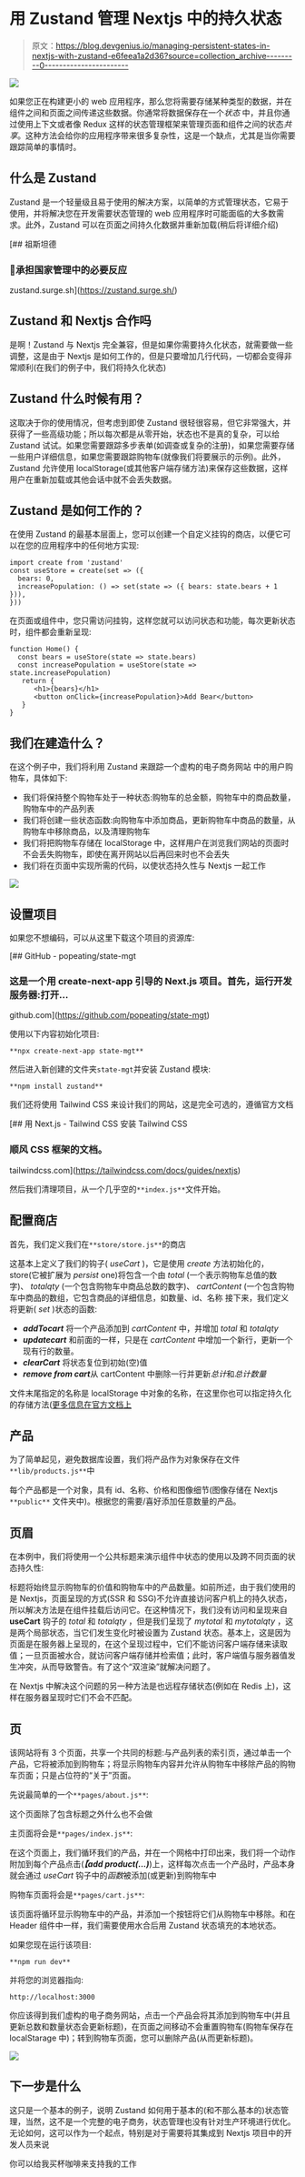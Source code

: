 # 用 Zustand 管理 Nextjs 中的持久状态

> 原文：<https://blog.devgenius.io/managing-persistent-states-in-nextjs-with-zustand-e6feea1a2d36?source=collection_archive---------0----------------------->

![](img/069948476e843a4a6781af6ef62a798b.png)

如果您正在构建更小的 web 应用程序，那么您将需要存储某种类型的数据，并在组件之间和页面之间传递这些数据。你通常将数据保存在一个*状态* 中，并且你通过使用上下文或者像 Redux 这样的状态管理框架来管理页面和组件之间的状态*共享*。这种方法会给你的应用程序带来很多复杂性，这是一个缺点，尤其是当你需要跟踪简单的事情时。

## 什么是 Zustand

Zustand 是一个轻量级且易于使用的解决方案，以简单的方式管理状态，它易于使用，并将解决您在开发需要状态管理的 web 应用程序时可能面临的大多数需求。此外，Zustand 可以在页面之间持久化数据并重新加载(稍后将详细介绍)

 [## 祖斯坦德

### 🐻承担国家管理中的必要反应

zustand.surge.sh](https://zustand.surge.sh/) 

## Zustand 和 Nextjs 合作吗

是啊！Zustand 与 Nextjs 完全兼容，但是如果你需要持久化状态，就需要做一些调整，这是由于 Nextjs 是如何工作的，但是只要增加几行代码，一切都会变得非常顺利(在我们的例子中，我们将持久化状态)

## Zustand 什么时候有用？

这取决于你的使用情况，但考虑到即使 Zustand 很轻很容易，但它非常强大，并获得了一些高级功能；所以每次都是从零开始，状态也不是真的复杂，可以给 Zustand 试试。如果您需要跟踪多步表单(如调查或复杂的注册)，如果您需要存储一些用户详细信息，如果您需要跟踪购物车(就像我们将要展示的示例)。此外，Zustand 允许使用 localStorage(或其他客户端存储方法)来保存这些数据，这样用户在重新加载或其他会话中就不会丢失数据。

## Zustand 是如何工作的？

在使用 Zustand 的最基本层面上，您可以创建一个自定义挂钩的商店，以便它可以在您的应用程序中的任何地方实现:

```
import create from 'zustand'
const useStore = create(set => ({
  bears: 0,
  increasePopulation: () => set(state => ({ bears: state.bears + 1 })),
}))
```

在页面或组件中，您只需访问挂钩，这样您就可以访问状态和功能，每次更新状态时，组件都会重新呈现:

```
function Home() {
  const bears = useStore(state => state.bears)
  const increasePopulation = useStore(state => state.increasePopulation)
   return {
      <h1>{bears}</h1>
      <button onClick={increasePopulation}>Add Bear</button>
   }
}
```

## 我们在建造什么？

在这个例子中，我们将利用 Zustand 来跟踪一个虚构的电子商务网站
中的用户购物车，具体如下:

*   我们将保持整个购物车处于一种状态:购物车的总金额，购物车中的商品数量，购物车中的产品列表
*   我们将创建一些状态函数:向购物车中添加商品，更新购物车中商品的数量，从购物车中移除商品，以及清理购物车
*   我们将把购物车存储在 localStorage 中，这样用户在浏览我们网站的页面时不会丢失购物车，即使在离开网站以后再回来时也不会丢失
*   我们将在页面中实现所需的代码，以使状态持久性与 Nextjs 一起工作

![](img/96f185976781aaee77956ad795815a3f.png)

## 设置项目

如果您不想编码，可以从这里下载这个项目的资源库:

[](https://github.com/popeating/state-mgt) [## GitHub - popeating/state-mgt

### 这是一个用 create-next-app 引导的 Next.js 项目。首先，运行开发服务器:打开…

github.com](https://github.com/popeating/state-mgt) 

使用以下内容初始化项目:

```
**npx create-next-app state-mgt**
```

然后进入新创建的文件夹`state-mgt`并安装 Zustand 模块:

```
**npm install zustand**
```

我们还将使用 Tailwind CSS 来设计我们的网站，这是完全可选的，遵循官方文档

[](https://tailwindcss.com/docs/guides/nextjs) [## 用 Next.js - Tailwind CSS 安装 Tailwind CSS

### 顺风 CSS 框架的文档。

tailwindcss.com](https://tailwindcss.com/docs/guides/nextjs) 

然后我们清理项目，从一个几乎空的`**index.js**`文件开始。

## 配置商店

首先，我们定义我们在`**store/store.js**`的商店

这基本上定义了我们的钩子( *useCart* )，它是使用 *create* 方法初始化的，store(它被扩展为 *persist* one)将包含一个由 *total* (一个表示购物车总值的数字)、 *totalqty* (一个包含购物车中商品总数的数字)、 *cartContent* (一个包含购物车中商品的数组，它包含商品的详细信息，如数量、id、名称
接下来，我们定义将更新( *set* )状态的函数:

*   ***addTocart*** 将一个产品添加到 *cartContent* 中，并增加 *total* 和 *totalqty*
*   ***updatecart*** 和前面的一样，只是在 *cartContent* 中增加一个新行，更新一个现有行的数量。
*   ***clearCart*** 将状态复位到初始(空)值
*   ***remove from cart***从 cartContent 中删除一行并更新*总计*和*总计数量*

文件末尾指定的名称是 localStorage 中对象的名称，在这里你也可以指定持久化的存储方法([更多信息在官方文档上](https://github.com/pmndrs/zustand/wiki/Persisting-the-store's-data)

## **产品**

为了简单起见，避免数据库设置，我们将产品作为对象保存在文件`**lib/products.js**`中

每个产品都是一个对象，具有 id、名称、价格和图像细节(图像存储在 Nextjs `**public**` 文件夹中)。根据您的需要/喜好添加任意数量的产品。

## 页眉

在本例中，我们将使用一个公共标题来演示组件中状态的使用以及跨不同页面的状态持久性:

标题将始终显示购物车的价值和购物车中的产品数量。如前所述，由于我们使用的是 Nextjs，页面呈现的方式(SSR 和 SSG)不允许直接访问客户机上的持久状态，所以解决方法是在组件挂载后访问它。在这种情况下，我们没有访问和呈现来自 **useCart** 钩子的 *total* 和 *totalqty* ，但是我们呈现了 *mytotal* 和 *mytotalqty* ，这是两个局部状态，当它们发生变化时被设置为 Zustand 状态。基本上，这是因为页面是在服务器上呈现的，在这个呈现过程中，它们不能访问客户端存储来读取值；一旦页面被水合，就访问客户端存储并检索值；此时，客户端值与服务器值发生冲突，从而导致警告。有了这个“双渲染”就解决问题了。

在 Nextjs 中解决这个问题的另一种方法是也远程存储状态(例如在 Redis 上)，这样在服务器呈现时它们不会不匹配。

## 页

该网站将有 3 个页面，共享一个共同的标题:与产品列表的索引页，通过单击一个产品，它将被添加到购物车；将显示购物车内容并允许从购物车中移除产品的购物车页面；只是占位符的“关于”页面。

先说最简单的一个`**pages/about.js**`:

这个页面除了包含标题之外什么也不会做

主页面将会是`**pages/index.js**`:

在这个页面上，我们循环我们的产品，并在一个网格中打印出来，我们将一个动作附加到每个产品点击(***【add product(…)***)上，这样每次点击一个产品时，产品本身就会通过 *useCart* 钩子中的*函数*被添加(或更新)到购物车中

购物车页面将会是`**pages/cart.js**`:

该页面将循环显示购物车中的产品，并添加一个按钮将它们从购物车中移除。和在 Header 组件中一样，我们需要使用水合后用 Zustand 状态填充的本地状态。

如果您现在运行该项目:

```
**npm run dev**
```

并将您的浏览器指向:

```
http://localhost:3000
```

你应该得到我们虚构的电子商务网站，点击一个产品会将其添加到购物车中(并且更新总数和数量状态会更新标题)，在页面之间移动不会重置购物车(购物车保存在 localStarage 中)；转到购物车页面，您可以删除产品(从而更新标题)。

![](img/96f185976781aaee77956ad795815a3f.png)

## 下一步是什么

这只是一个基本的例子，说明 Zustand 如何用于基本的(和不那么基本的)状态管理，当然，这不是一个完整的电子商务，状态管理也没有针对生产环境进行优化。无论如何，这可以作为一个起点，特别是对于需要将其集成到 Nextjs 项目中的开发人员来说

你可以给我买杯咖啡来支持我的工作